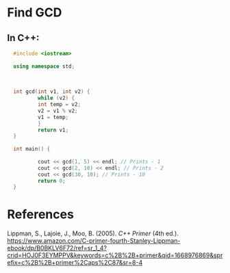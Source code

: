 # Find GCD 


## In C++: 
```cpp 
  #include <iostream>
  
  using namespace std;
  
  
  
  int gcd(int v1, int v2) {
          while (v2) {
          int temp = v2;
          v2 = v1 % v2;
          v1 = temp;
          }
          return v1;
  }
  
  int main() {
  
          cout << gcd(1, 5) << endl; // Prints - 1
          cout << gcd(2, 10) << endl; // Prints - 2
          cout << gcd(30, 10); // Prints - 10
          return 0;
  }
``` 

# References 
Lippman, S., Lajoie, J., Moo, B. (2005). *C++ Primer* (4th ed.). <https://www.amazon.com/C-primer-fourth-Stanley-Lippman-ebook/dp/B0BKLV6F72/ref=sr_1_4?crid=HOJ0F3EYMPPV&keywords=c%2B%2B+primer&qid=1668976869&sprefix=c%2B%2B+primer%2Caps%2C87&sr=8-4> 
